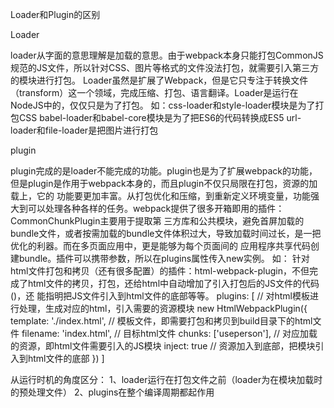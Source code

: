 Loader和Plugin的区别

Loader

loader从字面的意思理解是加载的意思。由于webpack本身只能打包CommonJS规范的JS文件，所以针对CSS、图片等格式的文件没法打包，就需要引入第三方的模块进行打包。
Loader虽然是扩展了Webpack，但是它只专注于转换文件（transform）这一个领域，完成压缩、打包、语言翻译。Loader是运行在NodeJS中的，仅仅只是为了打包。
如：css-loader和style-loader模块是为了打包CSS
babel-loader和babel-core模块是为了把ES6的代码转换成ES5
url-loader和file-loader是把图片进行打包

plugin

plugin完成的是loader不能完成的功能。plugin也是为了扩展webpack的功能，但是plugin是作用于webpack本身的，而且plugin不仅只局限在打包，资源的加载上，它的
功能要更加丰富。从打包优化和压缩，到重新定义环境变量，功能强大到可以处理各种各样的任务。webpack提供了很多开箱即用的插件：CommonChunkPlugin主要用于提取第
三方库和公共模块，避免首屏加载的bundle文件，或者按需加载的bundle文件体积过大，导致加载时间过长，是一把优化的利器。而在多页面应用中，更是能够为每个页面间的
应用程序共享代码创建bundle。插件可以携带参数，所以在plugins属性传入new实例。
如：
针对html文件打包和拷贝（还有很多配置）的插件：html-webpack-plugin，不但完成了html文件的拷贝，打包，还给html中自动增加了引入打包后的JS文件的代码()，还
能指明把JS文件引入到html文件的底部等等。
plugins: [
    // 对html模板进行处理，生成对应的html，引入需要的资源模块
    new HtmlWebpackPlugin({
        template: './index.html',       // 模板文件，即需要打包和拷贝到build目录下的html文件
        filename: 'index.html',         // 目标html文件
        chunks: ['useperson'],          // 对应加载的资源，即html文件需要引入的JS模块
        inject: true                    // 资源加入到底部，把模块引入到html文件的底部
    })
]

从运行时机的角度区分：
1、loader运行在打包文件之前（loader为在模块加载时的预处理文件）
2、plugins在整个编译周期都起作用
